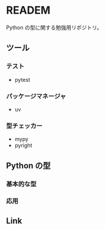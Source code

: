 # READEM

Python の型に関する勉強用リポジトリ。

## ツール

### テスト

- pytest

### パッケージマネージャ

- uv

### 型チェッカー

- mypy
- pyright

## Python の型

### 基本的な型

### 応用

## Link

